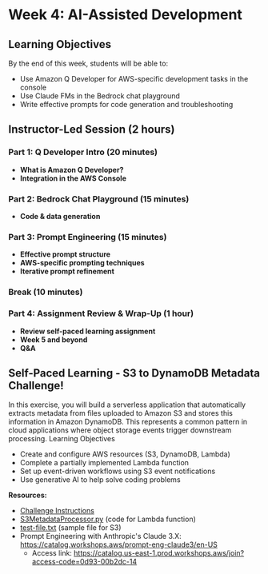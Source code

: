 # Week 4: AI-Assisted Development 

## Learning Objectives
By the end of this week, students will be able to:
- Use Amazon Q Developer for AWS-specific development tasks in the console
- Use Claude FMs in the Bedrock chat playground
- Write effective prompts for code generation and troubleshooting

## Instructor-Led Session (2 hours)

### Part 1: Q Developer Intro (20 minutes)
- **What is Amazon Q Developer?**
- **Integration in the AWS Console**

### Part 2: Bedrock Chat Playground (15 minutes)
- **Code & data generation**

### Part 3: Prompt Engineering (15 minutes)
- **Effective prompt structure**
- **AWS-specific prompting techniques**
- **Iterative prompt refinement**

### Break (10 minutes)

### Part 4: Assignment Review & Wrap-Up (1 hour)
- **Review self-paced learning assignment**
- **Week 5 and beyond**
- **Q&A**

## Self-Paced Learning - S3 to DynamoDB Metadata Challenge!
In this exercise, you will build a serverless application that automatically extracts metadata from files uploaded to Amazon S3 and stores this information in Amazon DynamoDB. This represents a common pattern in cloud applications where object storage events trigger downstream processing.
Learning Objectives
-	Create and configure AWS resources (S3, DynamoDB, Lambda)
-	Complete a partially implemented Lambda function
-	Set up event-driven workflows using S3 event notifications
-	Use generative AI to help solve coding problems

**Resources:**
-	[Challenge Instructions](https://github.com/ShantelJohnson/WSU-SIP/blob/main/onboarding-curriculum/week-4-files/challenge-instructions.md)
-	[S3MetadataProcessor.py](https://github.com/ShantelJohnson/WSU-SIP/blob/main/onboarding-curriculum/week-4-files/S3MetadataProcessor.py) (code for Lambda function)
-	[test-file.txt](https://github.com/ShantelJohnson/WSU-SIP/blob/main/onboarding-curriculum/week-4-files/test-file.txt) (sample file for S3)
-	Prompt Engineering with Anthropic's Claude 3.X: https://catalog.workshops.aws/prompt-eng-claude3/en-US
    -	Access link: https://catalog.us-east-1.prod.workshops.aws/join?access-code=0d93-00b2dc-14
